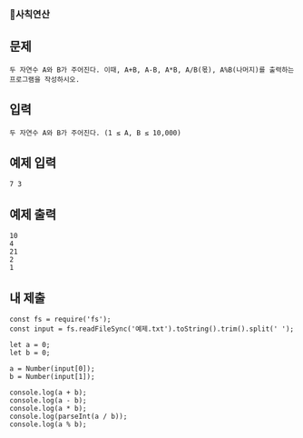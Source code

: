 ### 사칙연산

## 문제

```
두 자연수 A와 B가 주어진다. 이때, A+B, A-B, A*B, A/B(몫), A%B(나머지)를 출력하는 프로그램을 작성하시오.
```

## 입력

```
두 자연수 A와 B가 주어진다. (1 ≤ A, B ≤ 10,000)
```

## 예제 입력

```
7 3
```

## 예제 출력

```
10
4
21
2
1
```

## 내 제출

```
const fs = require('fs');
const input = fs.readFileSync('예제.txt').toString().trim().split(' ');

let a = 0;
let b = 0;

a = Number(input[0]);
b = Number(input[1]);

console.log(a + b);
console.log(a - b);
console.log(a * b);
console.log(parseInt(a / b));
console.log(a % b);

```
